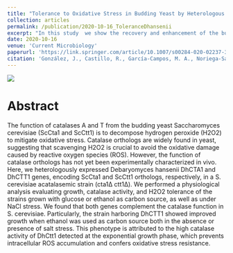 ```yaml
---
title: "Tolerance to Oxidative Stress in Budding Yeast by Heterologous Expression of Catalases A and T from Debaryomyces hansenii"
collection: articles
permalink: /publication/2020-10-16_ToleranceDhansenii
excerpt: "In this study  we show the recovery and enhancement of the budding yeast's resistance to oxidative stress by expressing ortholog catalase genes from D. hansenii, a sea yeast. <br/><br/><img src='/images/publications_figs/yeastROS.png'><br/>"
date: 2020-10-16
venue: 'Current Microbiology'
paperurl: 'https://link.springer.com/article/10.1007/s00284-020-02237-3' 
citation: 'González, J., Castillo, R., García-Campos, M. A., Noriega-Samaniego, D., Escobar-Sánchez, V., Romero-Aguilar, L., ... & Segal-Kischinevzky, C. (2020). Tolerance to Oxidative Stress in Budding Yeast by Heterologous Expression of Catalases A and T from Debaryomyces hansenii. Current Microbiology, 77(12), 4000-4015.'
---
```


![](/images/publications_figs/yeastROS.png)

Abstract
==========
The function of catalases A and T from the budding yeast Saccharomyces cerevisiae (ScCta1 and ScCtt1) is to decompose hydrogen peroxide (H2O2) to mitigate oxidative stress. Catalase orthologs are widely found in yeast, suggesting that scavenging H2O2 is crucial to avoid the oxidative damage caused by reactive oxygen species (ROS). However, the function of catalase orthologs has not yet been experimentally characterized in vivo. Here, we heterologously expressed Debaryomyces hansenii DhCTA1 and DhCTT1 genes, encoding ScCta1 and ScCtt1 orthologs, respectively, in a S. cerevisiae acatalasemic strain (cta1Δ ctt1Δ). We performed a physiological analysis evaluating growth, catalase activity, and H2O2 tolerance of the strains grown with glucose or ethanol as carbon source, as well as under NaCl stress. We found that both genes complement the catalase function in S. cerevisiae. Particularly, the strain harboring DhCTT1 showed improved growth when ethanol was used as carbon source both in the absence or presence of salt stress. This phenotype is attributed to the high catalase activity of DhCtt1 detected at the exponential growth phase, which prevents intracellular ROS accumulation and confers oxidative stress resistance.

<dl>
	<script type='text/javascript' src='https://d1bxh8uas1mnw7.cloudfront.net/assets/embed.js'></script>
	<div data-badge-details="right" data-badge-type="medium-donut" data-doi="https://doi.org/10.1007/s00284-020-02237-3" class="altmetric-embed"></div>
</dl>
